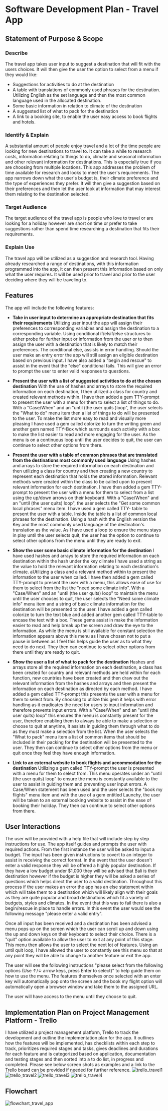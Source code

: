 # Software Development Plan - Travel App

## Statement of Purpose & Scope

### Describe
The travel app takes user input to suggest a destination that will fit with the users choices.
It will then give the user the option to select from a menu if they would like:
- Suggestions for activities to do at the destination
- A table with translations of commonly used phrases for the destination. Utilizing English as the set language and then the most common language used in the allocated destination.
- Some basic information in relation to climate of the destination
- A suggested list of what to pack for the destination
- A link to a booking site, to enable the user easy access to book flights and hotels.
### Identify & Explain
A substantial amount of people enjoy travel and a lot of the time people are looking for new destinations to travel to. It can take a while to research costs, information relating to things to do, climate and seasonal information and other relevant information for destinations. This is especially true if you are choosing from multiple locations. This app addresses the problem of time available for research and looks to meet the user's requirements. The app narrows down what the user's budget is, their climate preference and the type of experiences they prefer. It will then give a suggestion based on their preferences and then let the user look at information that may interest them relating to the destination selected. 
### Target Audience
The target audience of the travel app is people who love to travel or are looking for a holiday however are short on time or prefer to take suggestions rather than spend time researching a destination that fits their requirements.
### Explain Use
The travel app will be utilized as a suggestion and research tool. Having  already researched a range of destinations, with this information programmed into the app, it can then present this information based on only what the user requires. It will be used prior to travel and prior to the user deciding where they will be traveling to.

## Features
The app will include the following features:
- **Take in user input to determine an appropriate destination that fits their requirements**
Utilizing user input the app will assign their preferences to corresponding variables and assign the destination to a corresponding variable. Using conditional if/elsif/else structures to either probe for further input or information from the user or to then assign the user with a destination that is likely to match their preferences. The conditional else, assists in error handling. Should the user make an entry error the app will still assign an eligible destination based on previous input. I have also added a "begin and rescue" to assist in the event that the "else" conditional fails. This will give an error to prompt the user to enter valid responses to questions.

- **Present the user with a list of suggested activities to do at the chosen destination**
With the use of hashes and arrays to store the required information on each destination, I then utilized a class for country and created relevant methods within. I have then added a gem TTY-prompt to present the user with a menu for them to select a list of things to do. With a "Case/When" and an "until (the user quits )loop", the user selects the "What to do" menu item then a list of things to do will be presented to the user. To make the list more easy to read and visually more pleasing I have used a gem called colorize to turn the writing green and another gem named TTY-Box which surrounds each activity with a box to make the list easier to read and more engaging for the user. As the menu is on a continuous loop until the user decides to quit, the user can continue to select other options from there.

- **Present the user with a table of common phrases that are translated from the destinations most commonly used language**
Using hashes and arrays to store the required information on each destination and then utilizing a class for country and then creating a new country to represent each destination that holds the stored information. Relevant methods were created within the class to be called upon to present relevant information for each destination. I have then added a gem TTY-prompt to present the user with a menu for them to select from a list using the up/down arrows on their keyboard. With a "Case/When" and an "until (the user quits) loop", the user selects the "Get some common local phrases" menu item. I have used a gem called TTY- table to present the user with a table. Inside the table is a list of common local phrases for the destination. Using a hash with the English version the Key and the most commonly used language of the destination's translation as the value. As I have used a loop to ensure the menu stays in play until the user selects quit, the user has the option to continue to select other options from the menu until they are ready to exit.
- **Show the user some basic climate information for the destination**
I have used hashes and arrays to store the required information on each destination within the hash under the key climate I have used a string as the value to hold the relevant information relating to each destination's climate. aUtilizing a class and a relevant method within to present the information to the user when called. I have then added a gem called TTY-prompt to present the user with a menu, this allows ease of use for them to select from the list the "need some climate info". With a "Case/When" and an "until (the user quits) loop" to maintain the menu until the user chooses to quit, the user selects the "Need some climate info" menu item and a string of basic climate information for the destination will be presented to the user. I have added a gem called colorize to turn the text blue and added another gem called TTY-table to encase the text with a box. These gems assist in make the information easier to read and help break up the screen and draw the eye to the information. As while the menu is still available for constant selection the information appears above this menu as I have chosen not to put a pause in between as I feel this helps guide the user as to what they need to do next. They then can continue to select other options from there until they are ready to quit.
- **Show the user a list of what to pack for the destination**
Hashes and arrays store all the required information on each destination, a class has been created for country and relevant methods are held within for each function, new countries have been created and then draw out the relevant information from the hashes and arrays and then present the information on each destination as directed by each method. I have added a gem called TTY-prompt this presents the user with a menu for them to select from. By choosing to utilize this gem it helps with error handling as it eradicates the need for users to input information and therefore prevents input errors. With a "Case/When" and an "until (the user quits) loop" this ensures the menu is constantly present for the user, therefore enabling them to always be able to make a selection or choose to quit at anytime, It assists in guiding them through what to do as they must make a selection from the list. When the user selects the "What to pack" menu item a list of common items that should be included in their packing for the destination will be presented to the user. They then can continue to select other options from the menu or quit once they feel they have enough information.

- **Link to an external website to book flights and accommodation for the destination**
Utilizing a gem called TTY-prompt the user is presented with a menu for them to select from. This menu operates under an "until (the user quits) loop" to ensure the menu is constantly available to the user to assist in guiding them and preventing user input errors. A Case/When statement has been used and the user selects the "book my flights" menu item and with the use of a gem entitled Launchy, the user will be taken to an external booking website to assist in the ease of booking their holiday. They then can continue to select other options from there.

## User Interactions
The user will be provided with a help file that will include step by step instructions for use. The app itself guides and prompts the user with required actions. From the first instance the user will be asked to input a budget. The input has been given instructions to covert to an integer to assist in receiving the correct format. In the event that the user doesn't enter a valid response they will be offered a highly popular destination. If they have a low budget under $1,000 they will be advised that Bali is their destination however if the budget is higher they will be asked a series of questions which helps direct the user to a valid destination. Throughout this process if the user makes an error the app has an else statement within which will take them to a destination which will likely align with their goals as they are quite popular and broad destinations which fit a variety of budgets, styles and climates. In the event that this was to fail there is also a begin/rescue in place to handle errors. In this event the user would see the following message "please enter a valid entry". 

Once all input has been received and a destination has been advised a menu pops up on the screen which the user can scroll up and down using the up and down keys on their keyboard to select their choice. There is a "quit" option available to allow the user to exit at any point of this stage. This menu then allows the user to select the next lot of features. Using an until quit loop, I have allowed the user to constantly see this menu so that at any point they will be able to change to another feature or exit the app.

The user will see the following instructions "please select from the following options (Use ↑/↓ arrow keys, press Enter to select)"
to help guide them on how to use the menu. The features themselves once selected with an enter key will automatically pop onto the screen and the book my flight option will automatically open a browser window and take them to the assigned URL.

The user will have access to the menu until they choose to quit.

## Implementation Plan on Project Management Platform - Trello
I have utilized a project management platform, Trello to track the development and outline the implementation plan for the app.
It outlines how the features will be implemented, has checklists within each step to track, prioritizes required stages and tasks, gives deadlines and durations for each feature and is categorized based on application, documentation and testing stages and then sorted into a to do list, in progress and completed. Please see below screen shots as examples and a link to the Trello board can be provided if needed for further reference.
![trello_travel1](./trello_travel1.png)
![trello_travel2](./trello_travel2.png)
![trello_travel3](./trello_travel3.png)
![trello_travel4](./trello_travel4.png)

## Flowchart
![flowchart_travel_app](./flowchart_travel_app.jpeg)


